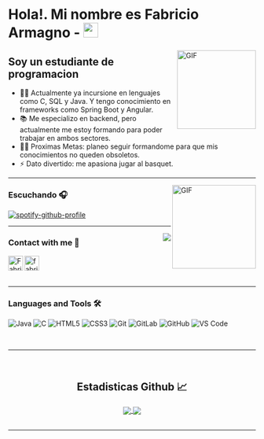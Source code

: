 # Hola!. Mi nombre es Fabricio Armagno - <img width="30px" src="https://media.tenor.com/images/3b388fe03da271d2674faf85eb7c3fcd/tenor.gif" />

<img align="right" alt="GIF" height="160px" src="https://media.giphy.com/media/du3J3cXyzhj75IOgvA/giphy.gif" />

## Soy un estudiante de programacion

- 👨‍💻 Actualmente ya incursione en lenguajes como C, SQL y Java. Y tengo conocimiento en frameworks como Spring Boot y Angular.
- 📚 Me especializo en backend, pero actualmente me estoy formando para poder trabajar en ambos sectores.
- 💪🏼 Proximas Metas: planeo seguir formandome para que mis conocimientos no queden obsoletos.
- ⚡ Dato divertido: me apasiona jugar al basquet.

---

<img align="right" alt="GIF" height="170px" src="https://media.giphy.com/media/J5B1Y8QZnzXXbLQIBu/giphy.gif" />

### Escuchando 🎧

[![spotify-github-profile](https://spotify-github-profile.kittinanx.com/api/view?uid=stephencurry%2312&cover_image=true&theme=novatorem&show_offline=false&background_color=121212&interchange=false&bar_color=53b14f&bar_color_cover=false)](https://github.com/kittinan/spotify-github-profile)



---

<img align="right" src="http://estruyf-github.azurewebsites.net/api/VisitorHit?user=Bgstatic&repo=Bgstatic&countColorcountColor&countColor=%237B1E7B"/>

### Contact with me 📝

[<img align="left" alt="Fabricio Armagno | LinkedIn" height="30px" src="https://www.flaticon.com/svg/static/icons/svg/725/725337.svg"/>](https://www.linkedin.com/in/fabricio-armagno-7010442a7)
&nbsp;&nbsp;
[<img align="left" alt="fabri_armagno | Instagram" height="30px" src="https://image.flaticon.com/icons/svg/725/725278.svg" />](https://www.instagram.com/fabri_armagno/)


<br />

---

### Languages and Tools 🛠 

![Java](http://img.shields.io/badge/-Java-5B4638?style=flat-square&logo=java&logoColor=ffffff)
![C](http://img.shields.io/badge/-C-A8B9CC?style=flat-square&logo=c&logoColor=ffffff)
![HTML5](https://img.shields.io/badge/-HTML5-%23E44D27?style=flat-square&logo=html5&logoColor=ffffff)
![CSS3](https://img.shields.io/badge/-CSS3-%231572B6?style=flat-square&logo=css3)
![Git](https://img.shields.io/badge/-Git-%23F05032?style=flat-square&logo=git&logoColor=%23ffffff)
![GitLab](https://img.shields.io/badge/-GitLab-FCA121?style=flat-square&logo=gitlab)
![GitHub](https://img.shields.io/badge/-GitHub-181717?style=flat-square&logo=github)
![VS Code](http://img.shields.io/badge/-VS%20Code-007ACC?style=flat-square&logo=visual-studio-code&logoColor=ffffff)


<br/>

---

<br/>

  <h2 align="center"> Estadisticas Github 📈 </h2>
  
<div align="center"> 
    <a href="https://github.com/FabriArmagno">
        <img align="center" src="https://github-readme-stats-sigma-five.vercel.app/api?username=FabriArmagno&show_icons=true&include_all_commits=true&count_private=true&theme=react&line_height=40" />
    </a>
    <a href="https://github.com/FabriArmagno">
        <img align="center" src="https://github-readme-stats.vercel.app/api/top-langs/?username=FabriArmagno&theme=react&line_height=40&hide=css"/>
    </a>
</div>


<br/>

---
